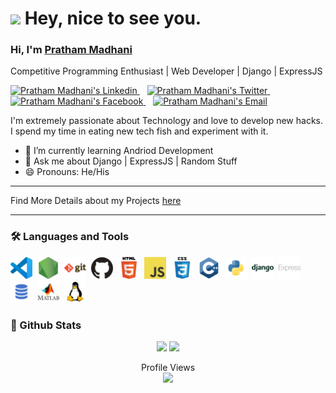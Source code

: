 # <img src="https://emojis.slackmojis.com/emojis/images/1531849430/4246/blob-sunglasses.gif?1531849430" width="30"> Hey, nice to see you.

### Hi, I'm [Pratham Madhani](https://github.com/P-28032002)
Competitive Programming Enthusiast | Web Developer | Django | ExpressJS

<a href="https://www.linkedin.com/in/pratham-madhani-4a05091b8/" target="_blank">
  <img height="32" width="32" alt="Pratham Madhani's Linkedin" src="https://cdn.jsdelivr.net/gh/devicons/devicon/icons/linkedin/linkedin-original.svg" />
</a>
&nbsp;&nbsp;
<a href="https://twitter.com/madhani_pratham" target="_blank">
  <img height="32" width="32" alt="Pratham Madhani's Twitter" src="https://cdn.jsdelivr.net/gh/devicons/devicon/icons/twitter/twitter-original.svg" />     
</a>
&nbsp;&nbsp;
<a href="https://www.facebook.com/pratham.madhani" target="_blank">
  <img height="32" width="32" alt="Pratham Madhani's Facebook" src="https://cdn.jsdelivr.net/gh/devicons/devicon/icons/facebook/facebook-original.svg" />          
</a>
&nbsp;&nbsp;
<a href="mailto:0.prathamadhani28@gmail.com" target="_blank">
  <img height="32" width="32" alt="Pratham Madhani's Email" src="https://cdn.jsdelivr.net/npm/simple-icons@latest/icons/gmail.svg" />
</a>

I'm extremely passionate about Technology and love to develop new hacks. I spend my time in eating new tech fish and experiment with it.

- 🌱 I’m currently learning Andriod Development
- 💬 Ask me about Django | ExpressJS | Random Stuff
- 😄 Pronouns: He/His

<hr>

<!-- ### Hosted Project

( Username/Mobile No: 7709915693 | Password: \<Project Name\>@12 | e.g. AssetTrading@12 )

- [Asset Trading](https://assettrading.azurewebsites.net) - [Azure Developer League Hackathon | Team Zeros & Ones | Runner Up](https://www.hackerearth.com/challenges/hackathon/azure-developer-league-hackathon/)
- [FastRide](https://fastride.azurewebsites.net) - [AWS Digital Innovation Hackathon | Team Chintamani | Top 5 Finalist](https://www.hackerearth.com/challenges/hackathon/aws-india-digital-innovation-hackathon/)
- [LifeLink](https://lifelink.eu-de.mybluemix.net/) - [IBM Reimagine Future Hackathon | Team Sukhakarta | Top 11 Finalist](https://www.hackerearth.com/challenges/hackathon/reimaginefuture-hackathon/?utm_source=platform&utm_medium=push&utm_campaign=ReimagineFutureHackathon)
- Login Credentials Manager - [Video Demo Link](https://drive.google.com/file/d/1ih3lDmSuKYymXenrha9ICDivqHvWWCFG/view) -->

Find More Details about my Projects [here](https://github.com/P-28032002?tab=repositories)

<hr>

### 🛠 Languages and Tools

<img height="35" src="https://raw.githubusercontent.com/github/explore/80688e429a7d4ef2fca1e82350fe8e3517d3494d/topics/visual-studio-code/visual-studio-code.png">&nbsp;
<img height="35" src="https://raw.githubusercontent.com/github/explore/80688e429a7d4ef2fca1e82350fe8e3517d3494d/topics/nodejs/nodejs.png">&nbsp;
<img height="35" src="https://raw.githubusercontent.com/github/explore/80688e429a7d4ef2fca1e82350fe8e3517d3494d/topics/git/git.png">&nbsp;
<img height="35" src="https://raw.githubusercontent.com/github/explore/80688e429a7d4ef2fca1e82350fe8e3517d3494d/topics/github-api/github-api.png">&nbsp;
<img height="35" src="https://raw.githubusercontent.com/github/explore/80688e429a7d4ef2fca1e82350fe8e3517d3494d/topics/html/html.png">&nbsp;
<img height="35" src="https://raw.githubusercontent.com/github/explore/80688e429a7d4ef2fca1e82350fe8e3517d3494d/topics/javascript/javascript.png">&nbsp;
<img height="35" src="https://raw.githubusercontent.com/github/explore/80688e429a7d4ef2fca1e82350fe8e3517d3494d/topics/css/css.png">&nbsp;
<img height="35" src="https://raw.githubusercontent.com/github/explore/80688e429a7d4ef2fca1e82350fe8e3517d3494d/topics/cpp/cpp.png">&nbsp;
<img height="35" src="https://raw.githubusercontent.com/github/explore/80688e429a7d4ef2fca1e82350fe8e3517d3494d/topics/python/python.png">&nbsp;
<img height="35" src="https://raw.githubusercontent.com/github/explore/80688e429a7d4ef2fca1e82350fe8e3517d3494d/topics/django/django.png">&nbsp;
<img height="35" src="https://raw.githubusercontent.com/github/explore/80688e429a7d4ef2fca1e82350fe8e3517d3494d/topics/express/express.png">&nbsp;
<img height="35" src="https://raw.githubusercontent.com/github/explore/80688e429a7d4ef2fca1e82350fe8e3517d3494d/topics/sql/sql.png">&nbsp;
<img height="35" src="https://raw.githubusercontent.com/github/explore/80688e429a7d4ef2fca1e82350fe8e3517d3494d/topics/matlab/matlab.png">&nbsp;
<img height="35" src="https://raw.githubusercontent.com/github/explore/80688e429a7d4ef2fca1e82350fe8e3517d3494d/topics/linux/linux.png">&nbsp;

### 🎯 Github Stats

<p align = "center">
  <img src="https://github-readme-stats.vercel.app/api?username=P-28032002&show_icons=true&theme=bear" width=400>
  <img src="https://github-readme-streak-stats.herokuapp.com?user=P-28032002&theme=dark&hide_border=true" width=400>
</p>

<p align="center"> 
  Profile Views
  <br>
  <img src="https://profile-counter.glitch.me/P-28032002/count.svg" />
</p>
